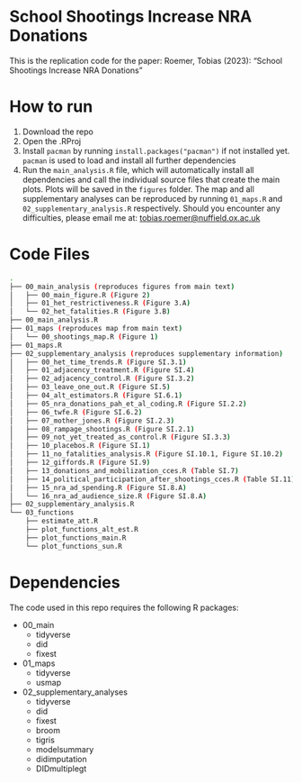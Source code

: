 # School Shootings Increase NRA Donations
This is the replication code for the paper: Roemer, Tobias (2023): “School Shootings Increase NRA Donations”

# How to run
1. Download the repo
2. Open the .RProj
3. Install `pacman` by running `install.packages("pacman")` if not installed yet. `pacman` is used to load and install all further dependencies
4. Run the `main_analysis.R` file, which will automatically install all dependencies and call the individual source files that create the main plots. Plots will be saved in the `figures` folder. The map and all supplementary analyses can be reproduced by running `01_maps.R` and `02_supplementary_analysis.R` respectively. Should you encounter any difficulties, please email me at: tobias.roemer@nuffield.ox.ac.uk

# Code Files
```bash
.
├── 00_main_analysis (reproduces figures from main text)
│   ├── 00_main_figure.R (Figure 2)
│   ├── 01_het_restrictiveness.R (Figure 3.A)
│   └── 02_het_fatalities.R (Figure 3.B)
├── 00_main_analysis.R
├── 01_maps (reproduces map from main text)
│   └── 00_shootings_map.R (Figure 1)
├── 01_maps.R
├── 02_supplementary_analysis (reproduces supplementary information)
│   ├── 00_het_time_trends.R (Figure SI.3.1)
│   ├── 01_adjacency_treatment.R (Figure SI.4)
│   ├── 02_adjacency_control.R (Figure SI.3.2)
│   ├── 03_leave_one_out.R (Figure SI.5)
│   ├── 04_alt_estimators.R (Figure SI.6.1)
│   ├── 05_nra_donations_pah_et_al_coding.R (Figure SI.2.2)
│   ├── 06_twfe.R (Figure SI.6.2)
│   ├── 07_mother_jones.R (Figure SI.2.3)
│   ├── 08_rampage_shootings.R (Figure SI.2.1)
│   ├── 09_not_yet_treated_as_control.R (Figure SI.3.3)
│   ├── 10_placebos.R (Figure SI.1)
│   ├── 11_no_fatalities_analysis.R (Figure SI.10.1, Figure SI.10.2)
│   ├── 12_giffords.R (Figure SI.9)
│   ├── 13_donations_and_mobilization_cces.R (Table SI.7)
│   ├── 14_political_participation_after_shootings_cces.R (Table SI.11)
│   ├── 15_nra_ad_spending.R (Figure SI.8.A)
│   └── 16_nra_ad_audience_size.R (Figure SI.8.A)
├── 02_supplementary_analysis.R
└── 03_functions
    ├── estimate_att.R
    ├── plot_functions_alt_est.R
    ├── plot_functions_main.R
    └── plot_functions_sun.R
```

# Dependencies
The code used in this repo requires the following R packages:
- 00_main
	- tidyverse
	- did
	- fixest
- 01_maps
	- tidyverse
	- usmap
- 02_supplementary_analyses
	- tidyverse
	- did
	- fixest
	- broom
	- tigris
	- modelsummary
	- didimputation
	- DIDmultiplegt